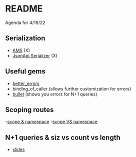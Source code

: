 # README

Agenda for 4/19/22

## Serialization

- [AMS](https://github.com/rails-api/active_model_serializers/tree/0-10-stable) (X)
- [JsonApi Serializer](https://github.com/jsonapi-serializer/jsonapi-serializer) (X)

## Useful gems

- [better_errors](https://github.com/BetterErrors/better_errors)
- binding_of_caller (allows further customization for errors)
- [bullet](https://github.com/flyerhzm/bullet) (shows you errors for N+1 queries)

## Scoping routes

-[scope & namespace](https://guides.rubyonrails.org/routing.html#controller-namespaces-and-routing)
-[scope VS namespace](https://skyxu.me/2021/02/11/rails-nested-routes-scope-vs-namespace/)

## N+1 queries & siz vs count vs length

- [slides](https://docs.google.com/presentation/d/1QqBknZRdiZAruEW7KD9IytUSXwPRwS6IEB3-mjdJKQI/edit?usp=sharing)

